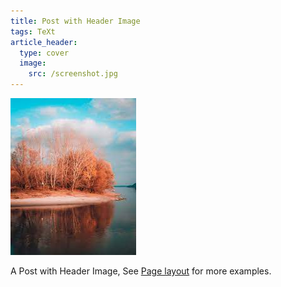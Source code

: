 ```yaml
---
title: Post with Header Image
tags: TeXt
article_header:
  type: cover
  image:
    src: /screenshot.jpg
---
```


![이미지](/assets/images/1.jpg)

A Post with Header Image, See [Page layout](https://kitian616.github.io/jekyll-TeXt-theme/samples.html#page-layout) for more examples.

<!--more-->
